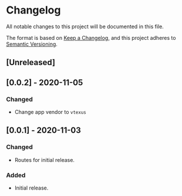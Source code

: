 # Changelog

All notable changes to this project will be documented in this file.

The format is based on [Keep a Changelog](https://keepachangelog.com/en/1.0.0/),
and this project adheres to [Semantic Versioning](https://semver.org/spec/v2.0.0.html).

## [Unreleased]

## [0.0.2] - 2020-11-05

### Changed

- Change app vendor to `vtexus`

## [0.0.1] - 2020-11-03

### Changed

- Routes for initial release.

### Added

- Initial release.
